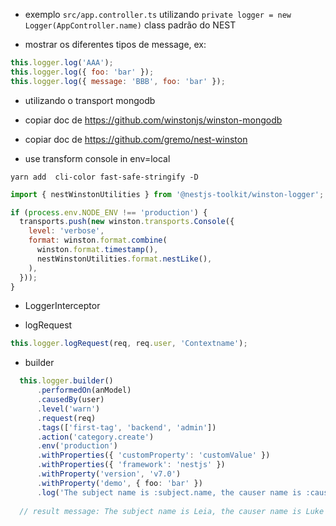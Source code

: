 - exemplo `src/app.controller.ts` utilizando `private logger = new Logger(AppController.name)` class padrão do NEST

- mostrar os diferentes tipos de message, ex:

```js
this.logger.log('AAA');
this.logger.log({ foo: 'bar' });
this.logger.log({ message: 'BBB', foo: 'bar' });
```

- utilizando o transport mongodb

- copiar doc de https://github.com/winstonjs/winston-mongodb

- copiar doc de https://github.com/gremo/nest-winston


- use transform console in env=local

`yarn add  cli-color fast-safe-stringify -D`

```js
import { nestWinstonUtilities } from '@nestjs-toolkit/winston-logger';

if (process.env.NODE_ENV !== 'production') {
  transports.push(new winston.transports.Console({
    level: 'verbose',
    format: winston.format.combine(
      winston.format.timestamp(),
      nestWinstonUtilities.format.nestLike(),
    ),
  }));
}
```

- LoggerInterceptor

- logRequest 

```ts
this.logger.logRequest(req, req.user, 'Contextname');
```

- builder

```ts
  this.logger.builder()
      .performedOn(anModel)
      .causedBy(user)
      .level('warn')
      .request(req)
      .tags(['first-tag', 'backend', 'admin'])
      .action('category.create')
      .env('production')
      .withProperties({ 'customProperty': 'customValue' })
      .withProperties({ 'framework': 'nestjs' })
      .withProperty('version', 'v7.0')
      .withProperty('demo', { foo: 'bar' })
      .log('The subject name is :subject.name, the causer name is :causer.username and framework is :properties.framework :properties.version, demo :properties.demo.foo');
  
  // result message: The subject name is Leia, the causer name is Luke and framework is nestjs v7.0, demo bar
```
